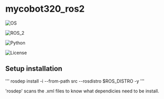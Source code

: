 # mycobot320_ros2 #

![OS](https://img.shields.io/ubuntu/v/ubuntu-wallpapers/jammy?logo=ubuntu)

![ROS_2](https://img.shields.io/ros/v/humble/rclcpp?logo=ros)

![Python](https://img.shields.io/badge/Python-3.10-blue?logo=python)

![License](https://img.shields.io/badge/License-BSD--3--Clause-green)


## Setup installation

'''
rosdep install -i --from-path src --rosdistro $ROS_DISTRO -y
'''

'rosdep' scans the .xml files to know what dependicies need to be install.